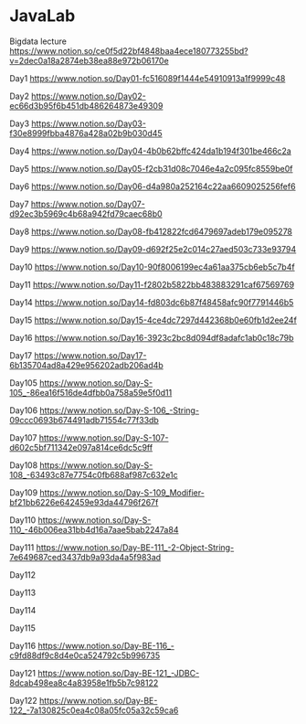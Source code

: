 # JavaLab
Bigdata lecture https://www.notion.so/ce0f5d22bf4848baa4ece180773255bd?v=2dec0a18a2874eb38ea88e972b06170e

Day1 https://www.notion.so/Day01-fc516089f1444e54910913a1f9999c48

Day2 https://www.notion.so/Day02-ec66d3b95f6b451db486264873e49309

Day3 https://www.notion.so/Day03-f30e8999fbba4876a428a02b9b030d45

Day4 https://www.notion.so/Day04-4b0b62bffc424da1b194f301be466c2a

Day5 https://www.notion.so/Day05-f2cb31d08c7046e4a2c095fc8559be0f

Day6 https://www.notion.so/Day06-d4a980a252164c22aa6609025256fef6

Day7 https://www.notion.so/Day07-d92ec3b5969c4b68a942fd79caec68b0

Day8 https://www.notion.so/Day08-fb412822fcd6479697adeb179e095278

Day9 https://www.notion.so/Day09-d692f25e2c014c27aed503c733e93794

Day10 https://www.notion.so/Day10-90f8006199ec4a61aa375cb6eb5c7b4f

Day11 https://www.notion.so/Day11-f2802b5822bb483883291caf67569769

Day14 https://www.notion.so/Day14-fd803dc6b87f48458afc90f7791446b5

Day15 https://www.notion.so/Day15-4ce4dc7297d442368b0e60fb1d2ee24f

Day16 https://www.notion.so/Day16-3923c2bc8d094df8adafc1ab0c18c79b

Day17 https://www.notion.so/Day17-6b135704ad8a429e956202adb206ad4b

Day105 https://www.notion.so/Day-S-105_-86ea16f516de4dfbb0a758a59e5f0d11

Day106 https://www.notion.so/Day-S-106_-String-09ccc0693b674491adb71554c77f33db

Day107 https://www.notion.so/Day-S-107-d602c5bf711342e097a814ce6dc5c9ff

Day108 https://www.notion.so/Day-S-108_-63493c87e7754c0fb688af987c632e1c

Day109 https://www.notion.so/Day-S-109_Modifier-bf21bb6226e642459e93da44796f267f

Day110 https://www.notion.so/Day-S-110_-46b006ea31bb4d16a7aae5bab2247a84

Day111 https://www.notion.so/Day-BE-111_-2-Object-String-7e649687ced3437db9a93da4a5f983ad

Day112

Day113

Day114

Day115

Day116 https://www.notion.so/Day-BE-116_-c9fd88df9c8d4e0ca524792c5b996735

Day121 https://www.notion.so/Day-BE-121_-JDBC-8dcab498ea8c4a83958e1fb5b7c98122

Day122 https://www.notion.so/Day-BE-122_-7a130825c0ea4c08a05fc05a32c59ca6
